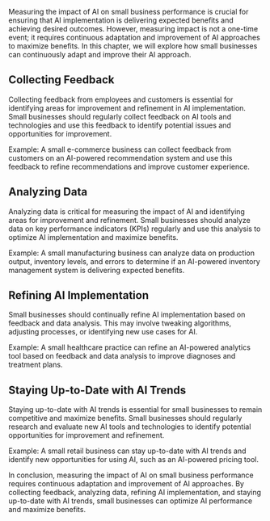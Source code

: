 
Measuring the impact of AI on small business performance is crucial for ensuring that AI implementation is delivering expected benefits and achieving desired outcomes. However, measuring impact is not a one-time event; it requires continuous adaptation and improvement of AI approaches to maximize benefits. In this chapter, we will explore how small businesses can continuously adapt and improve their AI approach.

Collecting Feedback
-------------------

Collecting feedback from employees and customers is essential for identifying areas for improvement and refinement in AI implementation. Small businesses should regularly collect feedback on AI tools and technologies and use this feedback to identify potential issues and opportunities for improvement.

Example: A small e-commerce business can collect feedback from customers on an AI-powered recommendation system and use this feedback to refine recommendations and improve customer experience.

Analyzing Data
--------------

Analyzing data is critical for measuring the impact of AI and identifying areas for improvement and refinement. Small businesses should analyze data on key performance indicators (KPIs) regularly and use this analysis to optimize AI implementation and maximize benefits.

Example: A small manufacturing business can analyze data on production output, inventory levels, and errors to determine if an AI-powered inventory management system is delivering expected benefits.

Refining AI Implementation
--------------------------

Small businesses should continually refine AI implementation based on feedback and data analysis. This may involve tweaking algorithms, adjusting processes, or identifying new use cases for AI.

Example: A small healthcare practice can refine an AI-powered analytics tool based on feedback and data analysis to improve diagnoses and treatment plans.

Staying Up-to-Date with AI Trends
---------------------------------

Staying up-to-date with AI trends is essential for small businesses to remain competitive and maximize benefits. Small businesses should regularly research and evaluate new AI tools and technologies to identify potential opportunities for improvement and refinement.

Example: A small retail business can stay up-to-date with AI trends and identify new opportunities for using AI, such as an AI-powered pricing tool.

In conclusion, measuring the impact of AI on small business performance requires continuous adaptation and improvement of AI approaches. By collecting feedback, analyzing data, refining AI implementation, and staying up-to-date with AI trends, small businesses can optimize AI performance and maximize benefits.
